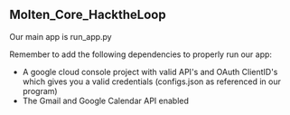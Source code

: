 ## Molten_Core_HacktheLoop
Our main app is run_app.py

Remember to add the following dependencies to properly run our app:
- A google cloud console project with valid API's and OAuth ClientID's which gives you a valid credentials (configs.json as referenced in our program)
- The Gmail and Google Calendar API enabled
 
